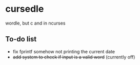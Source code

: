 # cursedle
wordle, but c and in ncurses

## To-do list
- fix fprintf somehow not printing the current date
- ~~add system to check if input is a valid word~~ (currently off)
